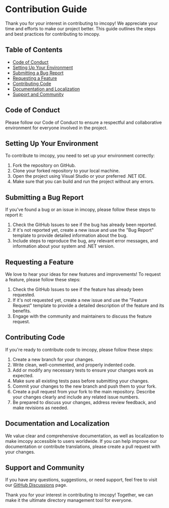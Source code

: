# Contribution Guide

Thank you for your interest in contributing to imcopy! We appreciate your time and efforts to make our project better. This guide outlines the steps and best practices for contributing to imcopy.

## Table of Contents

- [Code of Conduct](#code-of-conduct)
- [Setting Up Your Environment](#setting-up-your-environment)
- [Submitting a Bug Report](#Submitting-a-Bug-Report)
- [Requesting a Feature](#Requesting-a-Feature)
- [Contributing Code](#Contributing-Code)
- [Documentation and Localization](#Documentation-and-Localization)
- [Support and Community](#Support-and-Community)

## Code of Conduct

Please follow our Code of Conduct to ensure a respectful and collaborative environment for everyone involved in the project.

## Setting Up Your Environment
To contribute to imcopy, you need to set up your environment correctly:

1. Fork the repository on GitHub.
1. Clone your forked repository to your local machine.
1. Open the project using Visual Studio or your preferred .NET IDE.
1. Make sure that you can build and run the project without any errors.

## Submitting a Bug Report

If you've found a bug or an issue in imcopy, please follow these steps to report it:

1. Check the GitHub Issues to see if the bug has already been reported.
1. If it's not reported yet, create a new issue and use the "Bug Report" template to provide detailed information about the bug.
1. Include steps to reproduce the bug, any relevant error messages, and information about your system and .NET version.

## Requesting a Feature

We love to hear your ideas for new features and improvements! To request a feature, please follow these steps:

1. Check the GitHub Issues to see if the feature has already been requested.
1. If it's not requested yet, create a new issue and use the "Feature Request" template to provide a detailed description of the feature and its benefits.
1. Engage with the community and maintainers to discuss the feature request.

## Contributing Code

If you're ready to contribute code to imcopy, please follow these steps:

1. Create a new branch for your changes.
1. Write clean, well-commented, and properly indented code.
1. Add or modify any necessary tests to ensure your changes work as expected.
1. Make sure all existing tests pass before submitting your changes.
1. Commit your changes to the new branch and push them to your fork.
1. Create a pull request from your fork to the main repository. Describe your changes clearly and include any related issue numbers.
1. Be prepared to discuss your changes, address review feedback, and make revisions as needed.

## Documentation and Localization

We value clear and comprehensive documentation, as well as localization to make imcopy accessible to users worldwide. If you can help improve our documentation or contribute translations, please create a pull request with your changes.

## Support and Community

If you have any questions, suggestions, or need support, feel free to visit our [GitHub Discussions](https://github.com/anmalkov/imcopy/discussions) page.

Thank you for your interest in contributing to imcopy! Together, we can make it the ultimate directory management tool for everyone.